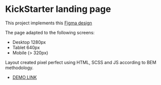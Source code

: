 # KickStarter landing page

This project implements this [Figma design](https://www.figma.com/file/Ujp7bCFuvuJlkn8TSbQPSZ/%E2%84%9611-(kickstarter)?node-id=19655%3A33)

The page adapted to the following screens:
- Desktop 1280px
- Tablet 640px
- Mobile (> 320px)

Layout created pixel perfect using HTML, SCSS and JS according to BEM methodology.

- [DEMO LINK](https://Alzay007.github.io/KickStarter_layout/)
